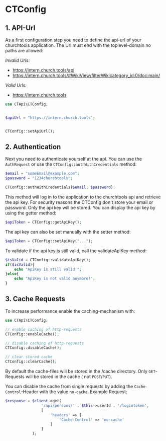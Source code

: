 # CTConfig

## 1. API-Url

As a first configuration step you need to define the api-url of your churchtools application. The Url must end with the
toplevel-domain no paths are allowed:

*Invalid Urls:*

* https://intern.church.tools/api
* https://intern.church.tools/#WikiView/filterWikicategory_id:0/doc:main/

*Valid Urls:*

* https://intern.church.tools

```php
use CTApi\CTConfig;


$apiUrl = "https://intern.church.tools";


CTConfig::setApiUrl();
```

## 2. Authentication

Next you need to authenticate yourself at the api. You can use the `AuthRequest` or use
the `CTConfig::authWithCredentials` method:

```php
$email = "someEmail@example.com";
$password = "1234churchtools";

CTConfig::authWithCredentials($email, $password);
```

This method will log in to the application to the churchtools api and retrieve the api key. For security reasons the
CTConfig don't store your email or password. Only the api key will be stored. You can display the api key by using the
getter method:

```php
$apiToken = CTConfig::getApiKey();
```

The api key can also be set manually with the setter method:

```php
$apiToken = CTConfig::setApiKey("...");
```

To validate if the api key is still valid, call the validateApiKey method:

```php
$isValid = CTConfig::validateApiKey();
if($isValid){
    echo "ApiKey is still valid!";
}else{
    echo "ApiKey is not valid anymore!";
}
```

## 3. Cache Requests

To increase performance enable the caching-mechanism with:

```php
use CTApi\CTConfig;

// enable caching of http-requests
CTConfig::enableCache();

// disable caching of http-requests
CTConfig::disableCache();

// clear stored cache
CTConfig::clearCache();
```

By default the cache-files will be stored in the /cache directory. Only `GET`-Requests will be stored in the cache (
not `POST`/`PUT`).

You can disable the cache from single requests by adding the `Cache-Control`-Header with the value `no-cache`. Example
Request:

```php
$response = $client->get(
                '/api/persons/' . $this->userId . '/logintoken',
                [
                    'headers' => [
                        'Cache-Control' => 'no-cache'
                    ]
                ]
            );
```